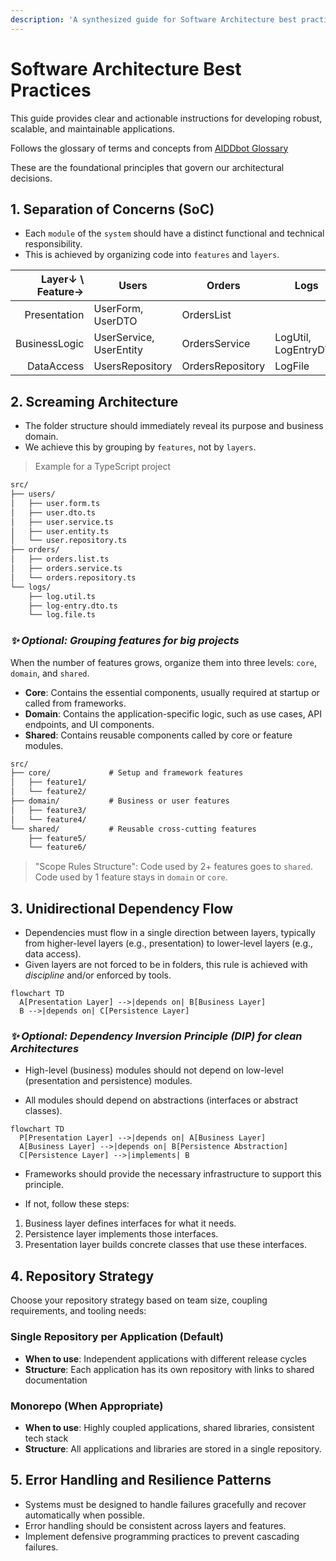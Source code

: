 ```yaml
---
description: 'A synthesized guide for Software Architecture best practices.'
---
```


# Software Architecture Best Practices

This guide provides clear and actionable instructions for developing robust, scalable, and maintainable applications. 

Follows the glossary of terms and concepts from [AIDDbot Glossary](./std_aidd-glossary.instructions.md)

These are the foundational principles that govern our architectural decisions.

## 1. Separation of Concerns (SoC)

-  Each `module` of the `system` should have a distinct functional and technical responsibility. 
-  This is achieved by organizing code into `features` and `layers`.


| Layer↓ \ Feature→   | Users                   | Orders           | Logs                 |
| -------------------:| ----------------------- | ---------------- | -------------------- |
| Presentation        | UserForm, UserDTO       | OrdersList       |                      |
| BusinessLogic       | UserService, UserEntity | OrdersService    | LogUtil, LogEntryDTO |
| DataAccess          | UsersRepository         | OrdersRepository | LogFile              |

## 2. Screaming Architecture

- The folder structure should immediately reveal its purpose and business domain. 
- We achieve this by grouping by `features`, not by `layers`.

> Example for a TypeScript project

```txt
src/
├── users/
│   ├── user.form.ts
│   ├── user.dto.ts
│   ├── user.service.ts
│   ├── user.entity.ts
│   └── user.repository.ts
├── orders/
│   ├── orders.list.ts
│   ├── orders.service.ts
│   └── orders.repository.ts
└── logs/
    ├── log.util.ts
    ├── log-entry.dto.ts
    └── log.file.ts
```

### _✨ Optional: Grouping features for big projects_

When the number of features grows, organize them into three levels: `core`, `domain`, and `shared`.

- **Core**: Contains the essential components, usually required at startup or called from frameworks.
- **Domain**: Contains the application-specific logic, such as use cases, API endpoints, and UI components.
- **Shared**: Contains reusable components called by core or feature modules.

```txt
src/
├── core/             # Setup and framework features
│   ├── feature1/
│   └── feature2/
├── domain/           # Business or user features
│   ├── feature3/
│   └── feature4/
└── shared/           # Reusable cross-cutting features
    ├── feature5/
    └── feature6/
```

> "Scope Rules Structure": Code used by 2+ features goes to `shared`. Code used by 1 feature stays in `domain` or `core`.

## 3. Unidirectional Dependency Flow

- Dependencies must flow in a single direction between layers, typically from higher-level layers (e.g., presentation) to lower-level layers (e.g., data access).
- Given layers are not forced to be in folders, this rule is achieved with _discipline_ and/or enforced by tools.

```mermaid
flowchart TD
  A[Presentation Layer] -->|depends on| B[Business Layer]
  B -->|depends on| C[Persistence Layer]
``` 

### _✨ Optional: Dependency Inversion Principle (DIP) for clean Architectures_

- High-level (business) modules should not depend on low-level (presentation and persistence) modules. 

- All modules should depend on abstractions (interfaces or abstract classes).

```mermaid
flowchart TD
  P[Presentation Layer] -->|depends on| A[Business Layer]
  A[Business Layer] -->|depends on| B[Persistence Abstraction]
  C[Persistence Layer] -->|implements| B
```

- Frameworks should provide the necessary infrastructure to support this principle.

- If not, follow these steps:

1. Business layer defines interfaces for what it needs. 
2. Persistence layer implements those interfaces.
3. Presentation layer builds concrete classes that use these interfaces.

## 4. Repository Strategy

Choose your repository strategy based on team size, coupling requirements, and tooling needs:

### Single Repository per Application (Default)
- **When to use**: Independent applications with different release cycles
- **Structure**: Each application has its own repository with links to shared documentation

### Monorepo (When Appropriate)
- **When to use**: Highly coupled applications, shared libraries, consistent tech stack
- **Structure**: All applications and libraries are stored in a single repository.

## 5. Error Handling and Resilience Patterns

- Systems must be designed to handle failures gracefully and recover automatically when possible.
- Error handling should be consistent across layers and features.
- Implement defensive programming practices to prevent cascading failures.

